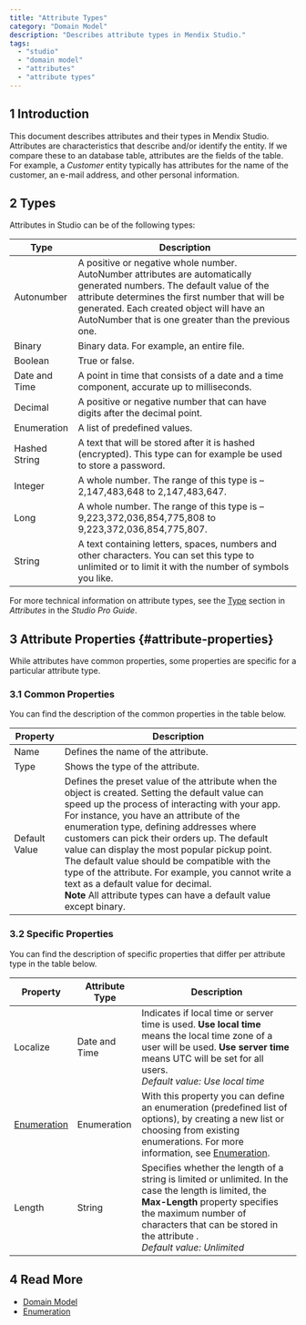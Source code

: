 ```yaml
---
title: "Attribute Types"
category: "Domain Model"
description: "Describes attribute types in Mendix Studio."
tags:
  - "studio"
  - "domain model"
  - "attributes"
  - "attribute types"
---
```


## 1 Introduction

This document describes attributes and their types in Mendix Studio. Attributes are characteristics that describe and/or identify the entity. If we compare these to an database table, attributes are the fields of the table. For example, a *Customer* entity typically has attributes for the name of the customer, an e-mail address, and other personal information.

## 2 Types

Attributes in Studio can be of the following types:

| Type          | Description                                                                                                                                                                                                                                                                   |
| ------------- | ----------------------------------------------------------------------------------------------------------------------------------------------------------------------------------------------------------------------------------------------------------------------------- |
| Autonumber    | A positive or negative whole number. AutoNumber attributes are automatically generated numbers. The default value of the attribute determines the first number that will be generated. Each created object will have an AutoNumber that is one greater than the previous one. |
| Binary        | Binary data. For example, an entire file.                                                                                                                                                                                                                                     |
| Boolean       | True or false.                                                                                                                                                                                                                                                                |
| Date and Time | A point in time that consists of a date and a time component, accurate up to milliseconds.                                                                                                                                                                                    |
| Decimal       | A positive or negative number that can have digits after the decimal point.                                                                                                                                                                                                   |
| Enumeration   | A list of predefined values.                                                                                                                                                                                                                                                  |
| Hashed String | A text that will be stored after it is hashed (encrypted). This type can for example be used to store a password.                                                                                                                                                             |
| Integer       | A whole number.  The range of this type is –2,147,483,648 to 2,147,483,647.                                                                                                                                                                                                   |
| Long          | A whole number.  The range of this type is –9,223,372,036,854,775,808 to 9,223,372,036,854,775,807.                                                                                                                                                                           |
| String        | A text containing letters, spaces, numbers and other characters. You can set this type to unlimited or to limit it with the number of symbols you like.                                                                                                                       |

For more technical information on attribute types, see the [Type](/refguide/attributes#type) section in *Attributes* in the *Studio Pro Guide*.

## 3 Attribute Properties {#attribute-properties}

While attributes have common properties, some properties are specific for a particular attribute type.

### 3.1 Common Properties

You can find the description of the common properties in the table below.

| Property      | Description                                                                                                                                                                                                                                                                                                                                                                                                                                                                                                                                                                             |
| ------------- | --------------------------------------------------------------------------------------------------------------------------------------------------------------------------------------------------------------------------------------------------------------------------------------------------------------------------------------------------------------------------------------------------------------------------------------------------------------------------------------------------------------------------------------------------------------------------------------- |
| Name          | Defines the name of the attribute.                                                                                                                                                                                                                                                                                                                                                                                                                                                                                                                                                      |
| Type          | Shows the type of the attribute.                                                                                                                                                                                                                                                                                                                                                                                                                                                                                                                                                        |
| Default Value | Defines the preset value of the attribute when the object is created. Setting the default value can speed up the process of interacting with your app. For instance, you have an attribute of the enumeration type, defining addresses where customers can pick their orders up. The default value can display the most popular pickup point. <br />The default value should be compatible with the type of the attribute. For example, you cannot write a text as a default value for decimal.  <br />**Note** All attribute types can have a default value except binary. |

### 3.2 Specific Properties

You can find the description of specific properties that differ per attribute type in the table below.

| Property                                 | Attribute Type | Description                                                                                                                                                                                                                                              |
| ---------------------------------------- | -------------- | -------------------------------------------------------------------------------------------------------------------------------------------------------------------------------------------------------------------------------------------------------- |
| Localize                                 | Date and Time  | Indicates if local time or server time is used. **Use local time** means the local time zone of a user will be used. **Use server time** means UTC  will be set for all users. <br />*Default value: Use local time*                               |
| [Enumeration](domain-models-enumeration) | Enumeration    | With this property you can define an enumeration (predefined list of options), by creating a new list or choosing from existing enumerations. For more information, see [Enumeration](domain-models-enumeration).                                        |
| Length                                   | String         | Specifies whether the length of a string is limited or unlimited. In the case the length is limited, the **Max-Length** property specifies the maximum number of characters that can be stored in the attribute . <br />*Default value: Unlimited* |

## 4 Read More

* [Domain Model](domain-models)
* [Enumeration](domain-models-enumeration)
